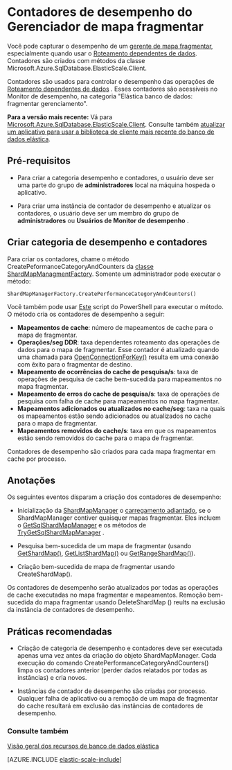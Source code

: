 <properties
    pageTitle="Contadores de desempenho do Gerenciador de mapa fragmentar"
    description="ShardMapManager classe e dados dependentes roteamento contadores de desempenho"
    services="sql-database"
    documentationCenter=""
    manager="jhubbard"
    authors="SilviaDoomra"
    editor=""/>

<tags
    ms.service="sql-database"
    ms.workload="sql-database"
    ms.tgt_pltfrm="na"
    ms.devlang="na"
    ms.topic="article"
    ms.date="05/23/2016"
    ms.author="SilviaDoomra"/>

# <a name="performance-counters-for-shard-map-manager"></a>Contadores de desempenho do Gerenciador de mapa fragmentar

Você pode capturar o desempenho de um [gerente de mapa fragmentar](sql-database-elastic-scale-shard-map-management.md), especialmente quando usar o [Roteamento dependentes de dados](sql-database-elastic-scale-data-dependent-routing.md). Contadores são criados com métodos da classe Microsoft.Azure.SqlDatabase.ElasticScale.Client.  

Contadores são usados para controlar o desempenho das operações de [Roteamento dependentes de dados](sql-database-elastic-scale-data-dependent-routing.md) . Esses contadores são acessíveis no Monitor de desempenho, na categoria "Elástica banco de dados: fragmentar gerenciamento".

**Para a versão mais recente:** Vá para [Microsoft.Azure.SqlDatabase.ElasticScale.Client](https://www.nuget.org/packages/Microsoft.Azure.SqlDatabase.ElasticScale.Client/). Consulte também [atualizar um aplicativo para usar a biblioteca de cliente mais recente do banco de dados elástica](sql-database-elastic-scale-upgrade-client-library.md).

## <a name="prerequisites"></a>Pré-requisitos

* Para criar a categoria desempenho e contadores, o usuário deve ser uma parte do grupo de **administradores** local na máquina hospeda o aplicativo.  

* Para criar uma instância de contador de desempenho e atualizar os contadores, o usuário deve ser um membro do grupo de **administradores** ou **Usuários de Monitor de desempenho** . 

## <a name="create-performance-category-and-counters"></a>Criar categoria de desempenho e contadores 

Para criar os contadores, chame o método CreatePeformanceCategoryAndCounters da [classe ShardMapManagmentFactory](https://msdn.microsoft.com/library/azure/microsoft.azure.sqldatabase.elasticscale.shardmanagement.shardmapmanagerfactory.aspx). Somente um administrador pode executar o método: 

    ShardMapManagerFactory.CreatePerformanceCategoryAndCounters()  

Você também pode usar [Este](https://gallery.technet.microsoft.com/scriptcenter/Elastic-DB-Tools-for-Azure-17e3d283) script do PowerShell para executar o método. O método cria os contadores de desempenho a seguir:  

* **Mapeamentos de cache**: número de mapeamentos de cache para o mapa de fragmentar.
*  **Operações/seg DDR**: taxa dependentes roteamento das operações de dados para o mapa de fragmentar. Esse contador é atualizado quando uma chamada para [OpenConnectionForKey()](https://msdn.microsoft.com/library/azure/microsoft.azure.sqldatabase.elasticscale.shardmanagement.shardmap.openconnectionforkey.aspx) resulta em uma conexão com êxito para o fragmentar de destino. 
*  **Mapeamento de ocorrências do cache de pesquisa/s**: taxa de operações de pesquisa de cache bem-sucedida para mapeamentos no mapa fragmentar. 
*  **Mapeamento de erros do cache de pesquisa/s**: taxa de operações de pesquisa com falha de cache para mapeamentos no mapa fragmentar.
*  **Mapeamentos adicionados ou atualizados no cache/seg**: taxa na quais os mapeamentos estão sendo adicionados ou atualizados no cache para o mapa de fragmentar. 
*  **Mapeamentos removidos do cache/s**: taxa em que os mapeamentos estão sendo removidos do cache para o mapa de fragmentar. 

Contadores de desempenho são criados para cada mapa fragmentar em cache por processo.  


## <a name="notes"></a>Anotações
Os seguintes eventos disparam a criação dos contadores de desempenho:  

* Inicialização da [ShardMapManager](https://msdn.microsoft.com/library/azure/microsoft.azure.sqldatabase.elasticscale.shardmanagement.shardmapmanager.aspx) o [carregamento adiantado](https://msdn.microsoft.com/library/azure/microsoft.azure.sqldatabase.elasticscale.shardmanagement.shardmapmanagerloadpolicy.aspx), se o ShardMapManager contiver quaisquer mapas fragmentar. Eles incluem o [GetSqlShardMapManager](https://msdn.microsoft.com/library/azure/microsoft.azure.sqldatabase.elasticscale.shardmanagement.shardmapmanagerfactory.getsqlshardmapmanager.aspx?f=255&MSPPError=-2147217396#M:Microsoft.Azure.SqlDatabase.ElasticScale.ShardManagement.ShardMapManagerFactory.GetSqlShardMapManager%28System.String,Microsoft.Azure.SqlDatabase.ElasticScale.ShardManagement.ShardMapManagerLoadPolicy%29) e os métodos de [TryGetSqlShardMapManager](https://msdn.microsoft.com/library/azure/microsoft.azure.sqldatabase.elasticscale.shardmanagement.shardmapmanagerfactory.trygetsqlshardmapmanager.aspx) .
* Pesquisa bem-sucedida de um mapa de fragmentar (usando [GetShardMap()](https://msdn.microsoft.com/library/azure/dn824215.aspx), [GetListShardMap()](https://msdn.microsoft.com/library/azure/dn824212.aspx) ou [GetRangeShardMap()](https://msdn.microsoft.com/library/azure/dn824173.aspx)). 

* Criação bem-sucedida de mapa de fragmentar usando CreateShardMap().

Os contadores de desempenho serão atualizados por todas as operações de cache executadas no mapa fragmentar e mapeamentos. Remoção bem-sucedida do mapa fragmentar usando DeleteShardMap () reults na exclusão da instância de contadores de desempenho.  

## <a name="best-practices"></a>Práticas recomendadas

* Criação de categoria de desempenho e contadores deve ser executada apenas uma vez antes da criação do objeto ShardMapManager. Cada execução do comando CreatePerformanceCategoryAndCounters() limpa os contadores anterior (perder dados relatados por todas as instâncias) e cria novos.  

* Instâncias de contador de desempenho são criadas por processo. Qualquer falha de aplicativo ou a remoção de um mapa de fragmentar do cache resultará em exclusão das instâncias de contadores de desempenho.  

### <a name="see-also"></a>Consulte também

[Visão geral dos recursos de banco de dados elástica](sql-database-elastic-scale-introduction.md)  

[AZURE.INCLUDE [elastic-scale-include](../../includes/elastic-scale-include.md)]

<!--Anchors-->
<!--Image references-->

